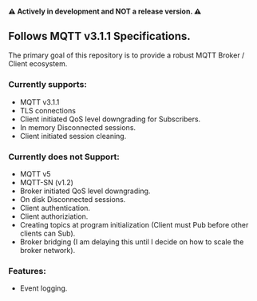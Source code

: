#### :warning: Actively in development and NOT a release version. :warning:

## Follows MQTT v3.1.1 Specifications.

The primary goal of this repository is to provide a robust MQTT Broker / Client ecosystem.

### Currently supports:

-   MQTT v3.1.1
-   TLS connections
-   Client initiated QoS level downgrading for Subscribers.
-   In memory Disconnected sessions.
-   Client initiated session cleaning.

### Currently does not Support:

-   MQTT v5
-   MQTT-SN (v1.2)
-   Broker initiated QoS level downgrading.
-   On disk Disconnected sessions.
-   Client authentication.
-   Client authoriziation.
-   Creating topics at program initialization (Client must Pub before other clients can Sub).
-   Broker bridging (I am delaying this until I decide on how to scale the broker network).

### Features:

-   Event logging.
